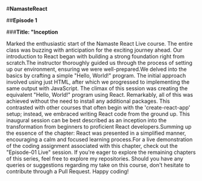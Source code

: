 #**NamasteReact**

##**Episode 1**


###**Title: "Inception**


Marked the enthusiastic start of the Namaste React Live course. The entire class was buzzing with anticipation for the exciting
journey ahead. Our introduction to React began with building a strong foundation right from scratch.The instructor thoroughly guided us through the process of
setting up our environment, ensuring we were well-prepared.We delved into the basics by crafting a simple "Hello, World!" program. The initial approach involved
using just HTML, after which we progressed to implementing the same output with JavaScript. The climax of this session was creating the equivalent 
"Hello, World!" program using React.
Remarkably, all of this was achieved without the need to install any additional packages. This contrasted with other courses that often begin with the 
'create-react-app' setup; instead, we embraced writing React code from the ground up. This inaugural session can be best described as an inception into
the transformation from beginners to proficient React developers.Summing up the essence of the chapter: React was presented in a simplified manner, encouraging 
a calm and focused learning process.For a live demonstration of the coding assignment associated with this chapter, check out the "Episode-01 Live" session.
If you're eager to explore the remaining chapters of this series, feel free to explore my repositories.
Should you have any queries or suggestions regarding my take on this course, don't hesitate to contribute through a Pull Request. Happy coding!





